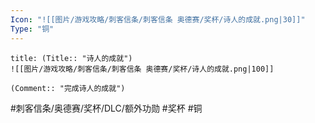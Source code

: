 ```yaml
---
Icon: "![[图片/游戏攻略/刺客信条/刺客信条 奥德赛/奖杯/诗人的成就.png|30]]"
Type: "铜"
---
```

```ad-common-bronze-trophy
title: (Title:: "诗人的成就")
![[图片/游戏攻略/刺客信条/刺客信条 奥德赛/奖杯/诗人的成就.png|100]]

(Comment:: "完成诗人的成就")
```

#刺客信条/奥德赛/奖杯/DLC/额外功勋 #奖杯 #铜
